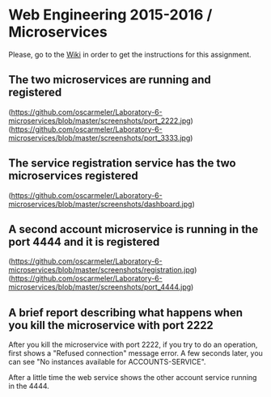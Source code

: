# Web Engineering 2015-2016 / Microservices
Please, go to the [Wiki](https://github.com/UNIZAR-30246-WebEngineering/Laboratory-6-microservices/wiki) in order to get the instructions for this assignment.

## The two microservices are running and registered
(https://github.com/oscarmeler/Laboratory-6-microservices/blob/master/screenshots/port_2222.jpg)
(https://github.com/oscarmeler/Laboratory-6-microservices/blob/master/screenshots/port_3333.jpg)

## The service registration service has the two microservices registered
(https://github.com/oscarmeler/Laboratory-6-microservices/blob/master/screenshots/dashboard.jpg)

## A second account microservice is running in the port 4444 and it is registered
(https://github.com/oscarmeler/Laboratory-6-microservices/blob/master/screenshots/registration.jpg)
(https://github.com/oscarmeler/Laboratory-6-microservices/blob/master/screenshots/port_4444.jpg)

## A brief report describing what happens when you kill the microservice with port 2222
After you kill the microservice with port 2222, if you try to do an operation, first shows a "Refused connection" message error. A few seconds later, you can see "No instances available for ACCOUNTS-SERVICE". 

After a little time the web service shows the other account service running in the 4444.